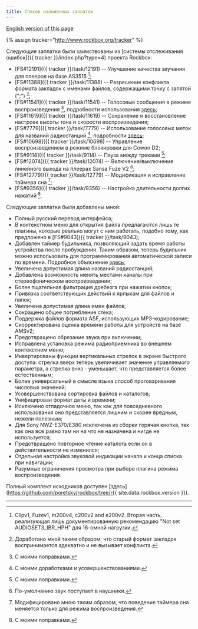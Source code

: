 ```yaml
---
title: Список наложенных заплаток
---
```


[English version of this page](patches.md)

{% assign tracker="http://www.rockbox.org/tracker" %}

Следующие заплатки были заимствованы из
[системы отслеживания ошибок]({{ tracker }}/index.php?type=4)
проекта Rockbox:

- [FS#12191]({{ tracker }}/task/12191) -- Улучшение качества звучания
  для плееров на базе AS3515 [^1];
- [FS#11388]({{ tracker }}/task/11388) -- Разрешение конфликта формата
  закладок с именами файлов, содержащими точку с запятой (";") [^3];
- [FS#11541]({{ tracker }}/task/11541) -- Голосовые сообщения в режиме
  воспроизведения [^2],
  подробности использования [здесь](features-ru.md#anchor1);
- [FS#11619]({{ tracker }}/task/11619) -- Сохранение и восстановление
  настроек высоты тона и скорости воспроизведения;
- [FS#7779]({{ tracker }}/task/7779) -- Использование голосовых меток
  для названий радиостанций [^4],
  подробности [здесь](features-ru.md#anchor3);
- [FS#10698]({{ tracker }}/task/10698) -- Управление воспроизведением
  в режиме блокировки для Cowon D2;
- [FS#9114]({{ tracker }}/task/9114) -- Пауза между треками [^2];
- [FS#12074]({{ tracker }}/task/12074) -- Включение/выключение
  линейного выхода на плеерах Sansa Fuze V2 [^5];
- [FS#12779]({{ tracker }}/task/12779) -- Модификация и исправление
  таймера сна [^6];
- [FS#9356]({{ tracker }}/task/9356) -- Настройка длительности долгих
  нажатий [^2].

Следующие заплатки были добавлены мной:

- Полный русский перевод интерфейса;
- В контекстном меню для открытия файла предлагаются лишь те плагины,
  которые реально могут с ним работать, подобно тому, как предложено
  в [FS#9043]({{ tracker }}/task/9043);
- Добавлен таймер будильника, позволяющий задать время работы
  устройства после пробуждения. Таким образом, теперь будильник можно
  использовать для программирования автоматической записи по
  времени. Подробное объяснение [здесь](features-ru.md#anchor2);
- Увеличена допустимая длина названий радиостанций;
- Добавлена возможность менять местами каналы при стереофоническом
  воспроизведении;
- Более тщательная фильтрация дребезга при нажатии кнопок;
- Привязка соответствующих действий к ярлыкам для файлов и папок;
- Увеличена допустимая длина имен файлов;
- Сокращено общее потребление стека;
- Поддержка файлов формата ASF, использующих MP3-кодирование;
- Скорректирована оценка времени работы для устройств на базе AMSv2;
- Предотвращено обрезание звука при включении;
- Исправлена установка режима радиоприемника во внешнем контекстном
  меню;
- Инвертированы функции вертикальных стрелок в экране быстрого
  доступа: стрелка вверх теперь увеличивает значение управляемого
  параметра, а стрелка вниз - уменьшает, что представляется более
  естественным;
- Более универсальный в смысле языка способ проговаривания числовых
  значений;
- Усовершенствована сортировка файлов и каталогов;
- Унифицирован формат даты и времени;
- Исключено отладочное меню, так как для повседневного использования
  оно представляется лишним и скорее вредным, нежели полезным;
- Для Sony NWZ-E370/E380 исключена из сборки горячая кнопка, так как
  она все равно там ни на что не назначена и нигде не используется;
- Предотвращено повторное чтение каталога если он в действительности
  не изменился;
- Отдельная настройка звуковой индикации начала и конца списка при
  навигации;
- Разумные ограничения просмотра при выборе плагина режима
  воспроизведения.

Полный комплект исходников доступен
[здесь](https://github.com/poretsky/rockbox/tree/r{{ site.data.rockbox.version }}).

----

[^1]: Clipv1, Fuzev1, m200v4, c200v2 and e200v2. Вторая часть, реализующая лишь документированную рекомендацию "Not set AUDIOSET3_IBR_HPH" для 16-омной нагрузки.

[^2]: С моими поправками.

[^3]:Доработано мной таким образом, что старый формат закладок воспринимается адекватно и не вызывает конфликта.

[^4]: С моими доработками и усовершенствованиями.

[^5]: По-умолчанию звук поступает в наушники.

[^6]: Модифицировано мною таким образом, что поведение таймера сна меняется только для режима воспроизведения.
